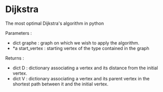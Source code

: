 # Dijkstra
The most optimal Dijkstra's algorithm in python 

Parameters : 
- dict graphe : graph on which we wish to apply the algorithm.
- *a start_vertex : starting vertex of the type contained in the graph 

Returns :
- dict D : dictionary associating a vertex and its distance from the initial vertex. 
- dict V : dictionary associating a vertex and its parent vertex in the shortest path between it and the initial vertex.

